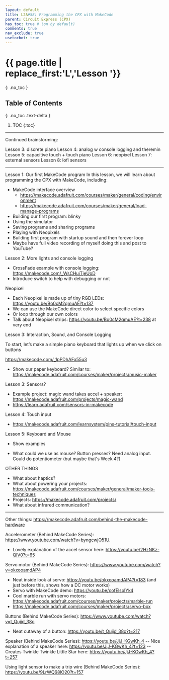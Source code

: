```yaml
---
layout: default
title: L2&#58; Programming the CPX with MakeCode
parent: Circuit Express (CPX)
has_toc: true # (on by default)
comments: true
nav_exclude: true
usetocbot: true
---
```

# {{ page.title | replace_first:'L','Lesson '}}
{: .no_toc }

## Table of Contents
{: .no_toc .text-delta }

1. TOC
{:toc}
---

Continued brainstorming:

Lesson 3: discrete piano
Lesson 4: analog w console logging and theremin
Lesson 5: capacitive touch + touch piano
Lesson 6: neopixel
Lesson 7: external sensors
Lesson 8: lofi sensors

----
Lesson 1: Our first MakeCode program
In this lesson, we will learn about programming the CPX with MakeCode, including:

- MakeCode interface overview
    - https://makecode.adafruit.com/courses/maker/general/coding/environment
    - https://makecode.adafruit.com/courses/maker/general/load-manage-programs
- Building our first program: blinky
- Using the simulator
- Saving programs and sharing programs
- Playing with Neopixels
- Building first program with startup sound and then forever loop
- Maybe have full video recording of myself doing this and post to YouTube?

Lesson 2: More lights and console logging
- CrossFade example with console logging: https://makecode.com/_WsCHuiTjeUoD
- Introduce switch to help with debugging or not



Neopixel
- Each Neopixel is made up of tiny RGB LEDs: https://youtu.be/Bo0cM2qmuAE?t=137
- We can use the MakeCode direct color to select specific colors
- Or loop through our own colors
- Talk about Neopixel strips: https://youtu.be/Bo0cM2qmuAE?t=238 at very end

Lesson 3: Interaction, Sound, and Console Logging

To start, let’s make a simple piano keyboard that lights up when we click on buttons

https://makecode.com/_1pPDhAFx55u3

- Show our paper keyboard? Similar to: https://makecode.adafruit.com/courses/maker/projects/music-maker

Lesson 3: Sensors?

- Example project: magic wand takes accel + speaker: https://makecode.adafruit.com/projects/magic-wand
- https://learn.adafruit.com/sensors-in-makecode

Lesson 4: Touch input

- https://makecode.adafruit.com/learnsystem/pins-tutorial/touch-input

Lesson 5: Keyboard and Mouse

- Show examples

- What could we use as mouse? Button presses? Need analog input. Could do potentiometer (but maybe that's Week 4?)


OTHER THINGS
- What about haptics?
- What about powering your projects: https://makecode.adafruit.com/courses/maker/general/maker-tools-techniques
- Projects: https://makecode.adafruit.com/projects/
- What about infrared communication?

----

Other things:
https://makecode.adafruit.com/behind-the-makecode-hardware

Accelerometer (Behind MakeCode Series): https://www.youtube.com/watch?v=byngcwjO51U. 
- Lovely explanation of the accel sensor here: https://youtu.be/2HzNKz-QlV0?t=65

Servo motor (Behind MakeCode Series): https://www.youtube.com/watch?v=okxooamdAP4 
- Neat inside look at servo: https://youtu.be/okxooamdAP4?t=183 (and just before this, shows how a DC motor works)
- Servo with MakeCode demo: https://youtu.be/cofElsolYk4
- Cool marble run with servo motors: https://makecode.adafruit.com/courses/maker/projects/marble-run
- https://makecode.adafruit.com/courses/maker/projects/servo-box

Buttons (Behind MakeCode Series): https://www.youtube.com/watch?v=t_Qujjd_38o
- Neat cutaway of a button: https://youtu.be/t_Qujjd_38o?t=217

Speaker (Behind MakeCode Series): https://youtu.be/JjJ-KGwKh_4
-- Nice explanation of a speaker here: https://youtu.be/JjJ-KGwKh_4?t=123
-- Creates Twinkle Twinkle Little Star here: https://youtu.be/JjJ-KGwKh_4?t=257

Using light sensor to make a trip wire (Behind MakeCode Series): https://youtu.be/9LrWQ68lO20?t=157